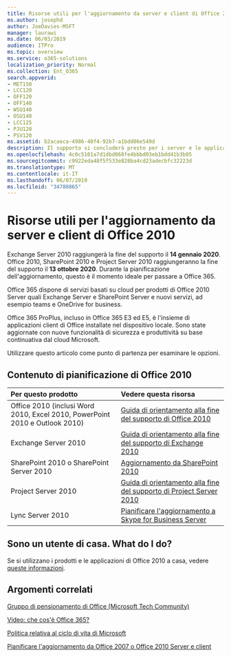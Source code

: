```yaml
---
title: Risorse utili per l'aggiornamento da server e client di Office 2010
ms.author: josephd
author: JoeDavies-MSFT
manager: laurawi
ms.date: 06/03/2019
audience: ITPro
ms.topic: overview
ms.service: o365-solutions
localization_priority: Normal
ms.collection: Ent_O365
search.appverid:
- MET150
- LCC120
- OFF120
- OFF140
- WSU140
- OSU140
- LCC125
- PJU120
- PSV120
ms.assetid: b2acaeca-4986-40f4-92b7-a1bdd06e549d
description: Il supporto si concluderà presto per i server e le applicazioni client di Office 2010 e non sono disponibili contratti di supporto personalizzato. Utilizzare questo articolo per iniziare a pianificare l'aggiornamento.
ms.openlocfilehash: 4c0c5101a7d1dbd068fe4bbbd03eb1bdd41b3b05
ms.sourcegitcommit: c9922eda48f5f533e828ba4cd23adecbfc32223d
ms.translationtype: MT
ms.contentlocale: it-IT
ms.lasthandoff: 06/07/2019
ms.locfileid: "34780865"
---
```

# <a name="resources-to-help-you-upgrade-from-office-2010-servers-and-clients"></a>Risorse utili per l'aggiornamento da server e client di Office 2010

Exchange Server 2010 raggiungerà la fine del supporto il **14 gennaio 2020**. Office 2010, SharePoint 2010 e Project Server 2010 raggiungeranno la fine del supporto il **13 ottobre 2020**. Durante la pianificazione dell'aggiornamento, questo è il momento ideale per passare a Office 365. 

Office 365 dispone di servizi basati su cloud per prodotti di Office 2010 Server quali Exchange Server e SharePoint Server e nuovi servizi, ad esempio teams e OneDrive for business. 

Office 365 ProPlus, incluso in Office 365 E3 ed E5, è l'insieme di applicazioni client di Office installate nel dispositivo locale. Sono state aggiornate con nuove funzionalità di sicurezza e produttività su base continuativa dal cloud Microsoft.

Utilizzare questo articolo come punto di partenza per esaminare le opzioni.
      
## <a name="office-2010-planning-content"></a>Contenuto di pianificazione di Office 2010
  
|**Per questo prodotto**|**Vedere questa risorsa**|
|:-----|:-----|
|Office 2010 (inclusi Word 2010, Excel 2010, PowerPoint 2010 e Outlook 2010)  <br/> |[Guida di orientamento alla fine del supporto di Office 2010](https://docs.microsoft.com/DeployOffice/office-2010-end-support-roadmap) <br/> |
|Exchange Server 2010  <br/> |[Guida di orientamento alla fine del supporto di Exchange 2010](exchange-2010-end-of-support.md) <br/> |
|SharePoint 2010 o SharePoint Server 2010  <br/> |[Aggiornamento da SharePoint 2010](upgrade-from-sharepoint-2010.md) <br/> |
|Project Server 2010 <br/> | [Guida di orientamento alla fine del supporto di Project Server 2010](project-server-2010-end-of-support.md) <br/> |
|Lync Server 2010 <br/> | [Pianificare l'aggiornamento a Skype for Business Server](https://docs.microsoft.com/skypeforbusiness/plan-your-deployment/upgrade) <br/> |
    
## <a name="im-a-home-user-what-do-i-do"></a>Sono un utente di casa. What do I do?

Se si utilizzano i prodotti e le applicazioni di Office 2010 a casa, vedere [queste informazioni](plan-upgrade-previous-versions-office.md#im-a-home-user-what-do-i-do).

## <a name="related-topics"></a>Argomenti correlati

[Gruppo di pensionamento di Office (Microsoft Tech Community)](https://go.microsoft.com/fwlink/?linkid=842065)
  
[Video: che cos'è Office 365?](https://support.office.com/article/847caf12-2589-452c-8aca-1c009797678b.aspx)
  
[Politica relativa al ciclo di vita di Microsoft](https://go.microsoft.com/fwlink/?linkid=865200)

[Pianificare l'aggiornamento da Office 2007 o Office 2010 Server e client](plan-upgrade-previous-versions-office.md)


